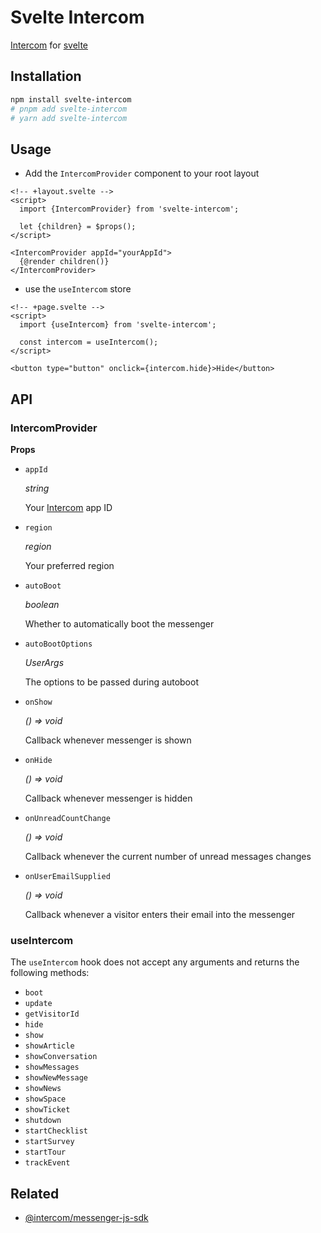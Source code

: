 # Svelte Intercom

[Intercom](https://www.intercom.com/) for [svelte](https://svelte.dev/)

## Installation

```bash
npm install svelte-intercom
# pnpm add svelte-intercom
# yarn add svelte-intercom
```

## Usage

- Add the `IntercomProvider` component to your root layout

```svelte
<!-- +layout.svelte -->
<script>
  import {IntercomProvider} from 'svelte-intercom';

  let {children} = $props();
</script>

<IntercomProvider appId="yourAppId">
  {@render children()}
</IntercomProvider>
```

- use the `useIntercom` store

```svelte
<!-- +page.svelte -->
<script>
  import {useIntercom} from 'svelte-intercom';

  const intercom = useIntercom();
</script>

<button type="button" onclick={intercom.hide}>Hide</button>
```

## API

### IntercomProvider

**Props**

- `appId`

  _string_

  Your [Intercom](https://www.intercom.com/) app ID

- `region`

  _region_

  Your preferred region

- `autoBoot`

  _boolean_

  Whether to automatically boot the messenger

- `autoBootOptions`

  _UserArgs_

  The options to be passed during autoboot

- `onShow`

  _() => void_

  Callback whenever messenger is shown

- `onHide`

  _() => void_

  Callback whenever messenger is hidden

- `onUnreadCountChange`

  _() => void_

  Callback whenever the current number of unread messages changes

- `onUserEmailSupplied`

  _() => void_

  Callback whenever a visitor enters their email into the messenger

### useIntercom

The `useIntercom` hook does not accept any arguments and returns the following methods:

- `boot`
- `update`
- `getVisitorId`
- `hide`
- `show`
- `showArticle`
- `showConversation`
- `showMessages`
- `showNewMessage`
- `showNews`
- `showSpace`
- `showTicket`
- `shutdown`
- `startChecklist`
- `startSurvey`
- `startTour`
- `trackEvent`

## Related

- [@intercom/messenger-js-sdk](https://www.npmjs.com/package/@intercom/messenger-js-sdk)

